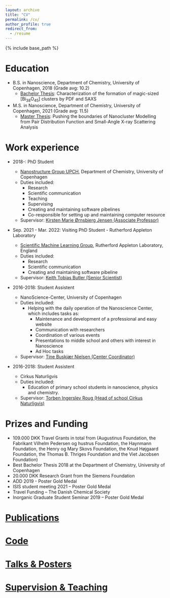 ```yaml
---
layout: archive
title: "CV"
permalink: /cv/
author_profile: true
redirect_from:
  - /resume
---
```


{% include base_path %}

Education
======
* B.S. in Nanoscience, Department of Chemistry, University of Copenhagen, 2018 (Grade avg: 10.2)
  * [Bachelor Thesis](../files/BachelorThesis.pdf): Characterization of the formation of magic-sized [Bi<sub>38</sub>O<sub>45</sub>] clusters by PDF and SAXS
* M.S. in Nanoscience, Department of Chemistry, University of Copenhagen, 2021 (Grade avg: 11.5)
  * [Master Thesis](../files/MasterThesis.pdf): Pushing the boundaries of Nanocluster Modelling from Pair Distribution Function and Small-Angle X-ray Scattering Analysis

Work experience
======
* 2018-: PhD Student
  * [Nanostructure Group UPCH](https://nanostructure-cph.com/), Department of Chemistry, University of Copenhagen
  * Duties included: 
    * Research
    * Scientific communication
    * Teaching
    * Supervising
    * Creating and maintaining software pibelines
    * Co-responsible for setting up and maintaining computer resource
  * Supervisor: [Kirsten Marie Ørnsbjerg Jensen (Associate Professor)](https://chem.ku.dk/ansatte/alle/?pure=en/persons/540779)

* Sep. 2021 - Mar. 2022: Visiting PhD Student - Rutherford Appleton Laboratory
  * [Scientific Machine Learning Group](https://www.scd.stfc.ac.uk/Pages/Scientific-Machine-Learning.aspx), Rutherford Appleton Laboratory, England
  * Duties included: 
    * Research
    * Scientific communication
    * Creating and maintaining software pibeline
  * Supervisor: [Keith Tobias Butler (Senior Scientist)](https://www.scd.stfc.ac.uk/Pages/Keith-Butler.aspx)

* 2016-2018: Student Assistent
  * NanoScience-Center, University of Copenhagen
  * Duties included: 
    * Helping with the daily operation of the Nanoscience Center, which includes tasks as:
      * Maintenance and development of a professional and easy website
      * Communication with researchers
      * Coordination of various events
      * Presentations to middle school and others with interest in Nanoscience
      * Ad Hoc tasks
  * Supervisor: [Tine Buskjær Nielsen (Center Coordinator)](https://nano.ku.dk/english/contact/)
  
* 2016-2018: Student Assistent
  * Cirkus Naturligvis
  * Duties included: 
    * Education of primary school students in nanoscience, physics and chemistry.
  * Supervisor: [Torben Ingerslev Roug (Head of school Cirkus Naturligvis)](https://www.linkedin.com/in/torbeningerslevroug/?originalSubdomain=dk)


Prizes and Funding
======
* 109.000 DKK Travel Grants in total from (Augustinus Foundation, the Fabrikant Vilhelm Pedersen og hustrus Foundation, the Haynmann Foundation, the Henry og Mary Skovs Foundation, the Knud Højgaard Foundation, the Thomas B. Thriges Foundation and the Viet Jacobsen Foundation) 
* Best Bachelor Thesis 2018 at the Department of Chemistry, University of Copenhagen
* 20.000 DKK Research Grant from the Siemens Foundation
* ADD 2019 - Poster Gold Medal
* ISIS student meeting 2021 – Poster Gold Medal
* Travel Funding – The Danish Chemical Society
* Inorganic Graduate Student Seminar 2019 – Poster Gold Medal

[Publications](https://scholar.google.com/citations?user=uQY14MjfYsIC&hl=da&oi=ao)
======

[Code](https://github.com/AndyNano)
======

[Talks & Posters](https://andynano.github.io/talks/)
======

[Supervision & Teaching](https://andynano.github.io/teaching/)
======

<!--
Publications
======
  <ul>{% for post in site.publications %}
    {% include archive-single-cv.html %}
  {% endfor %}</ul>
  
Talks
======
  <ul>{% for post in site.talks %}
    {% include archive-single-talk-cv.html %}
  {% endfor %}</ul>
  
Teaching
======
  <ul>{% for post in site.teaching %}
    {% include archive-single-cv.html %}
  {% endfor %}</ul>

-->
  

